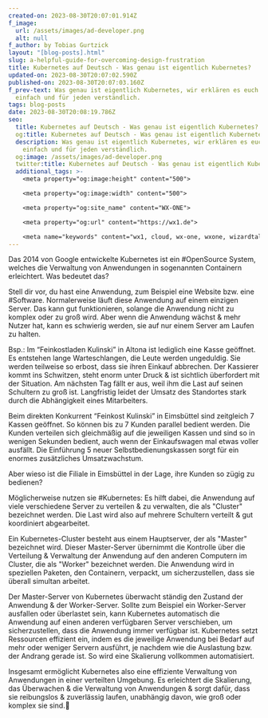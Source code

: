 ```yaml
---
created-on: 2023-08-30T20:07:01.914Z
f_image:
  url: /assets/images/ad-developer.png
  alt: null
f_author: by Tobias Gurtzick
layout: "[blog-posts].html"
slug: a-helpful-guide-for-overcoming-design-frustration
title: Kubernetes auf Deutsch - Was genau ist eigentlich Kubernetes?
updated-on: 2023-08-30T20:07:02.590Z
published-on: 2023-08-30T20:07:03.160Z
f_prev-text: Was genau ist eigentlich Kubernetes, wir erklären es euch einmal
  einfach und für jeden verständlich.
tags: blog-posts
date: 2023-08-30T20:08:19.786Z
seo:
  title: Kubernetes auf Deutsch - Was genau ist eigentlich Kubernetes? - WX-ONE
  og:title: Kubernetes auf Deutsch - Was genau ist eigentlich Kubernetes? - WX-ONE
  description: Was genau ist eigentlich Kubernetes, wir erklären es euch einmal
    einfach und für jeden verständlich.
  og:image: /assets/images/ad-developer.png
  twitter:title: Kubernetes auf Deutsch - Was genau ist eigentlich Kubernetes? - WX-ONE
  additional_tags: >-
    <meta property="og:image:height" content="500">

    <meta property="og:image:width" content="500">

    <meta property="og:site_name" content="WX-ONE">

    <meta property="og:url" content="https://wx1.de">

    <meta name="keywords" content="wx1, cloud, wx-one, wxone, wizardtales, iaas, saas, paas, kubernetes, infrastructure, datacenter, csp">
---
```

Das 2014 von Google entwickelte Kubernetes ist ein #OpenSource System, welches die Verwaltung von Anwendungen in sogenannten Containern erleichtert. Was bedeutet das?

Stell dir vor, du hast eine Anwendung, zum Beispiel eine Website bzw. eine #Software. Normalerweise läuft diese Anwendung auf einem einzigen Server. Das kann gut funktionieren, solange die Anwendung nicht zu komplex oder zu groß wird. Aber wenn die Anwendung wächst & mehr Nutzer hat, kann es schwierig werden, sie auf nur einem Server am Laufen zu halten.

Bsp.: Im “Feinkostladen Kulinski” in Altona ist lediglich eine Kasse geöffnet. Es entstehen lange Warteschlangen, die Leute werden ungeduldig. Sie werden teilweise so erbost, dass sie ihren Einkauf abbrechen. Der Kassierer kommt ins Schwitzen, steht enorm unter Druck & ist sichtlich überfordert mit der Situation. Am nächsten Tag fällt er aus, weil ihm die Last auf seinen Schultern zu groß ist. Langfristig leidet der Umsatz des Standortes stark durch die Abhängigkeit eines Mitarbeiters.

Beim direkten Konkurrent “Feinkost Kulinski” in Eimsbüttel sind zeitgleich 7 Kassen geöffnet. So können bis zu 7 Kunden parallel bedient werden. Die Kunden verteilen sich gleichmäßig auf die jeweiligen Kassen und sind so in wenigen Sekunden bedient, auch wenn der Einkaufswagen mal etwas voller ausfällt. Die Einführung 5 neuer Selbstbedienungskassen sorgt für ein enormes zusätzliches Umsatzwachstum.

Aber wieso ist die Filiale in Eimsbüttel in der Lage, ihre Kunden so zügig zu bedienen?

Möglicherweise nutzen sie #Kubernetes: Es hilft dabei, die Anwendung auf viele verschiedene Server zu verteilen & zu verwalten, die als "Cluster" bezeichnet werden. Die Last wird also auf mehrere Schultern verteilt & gut koordiniert abgearbeitet.

Ein Kubernetes-Cluster besteht aus einem Hauptserver, der als "Master" bezeichnet wird. Dieser Master-Server übernimmt die Kontrolle über die Verteilung & Verwaltung der Anwendung auf den anderen Computern im Cluster, die als "Worker" bezeichnet werden. Die Anwendung wird in speziellen Paketen, den Containern, verpackt, um sicherzustellen, dass sie überall simultan arbeitet.

Der Master-Server von Kubernetes überwacht ständig den Zustand der Anwendung & der Worker-Server. Sollte zum Beispiel ein Worker-Server ausfallen oder überlastet sein, kann Kubernetes automatisch die Anwendung auf einen anderen verfügbaren Server verschieben, um sicherzustellen, dass die Anwendung immer verfügbar ist. Kubernetes setzt Ressourcen effizient ein, indem es die jeweilige Anwendung bei Bedarf auf mehr oder weniger Servern ausführt, je nachdem wie die Auslastung bzw. der Andrang gerade ist. So wird eine Skalierung vollkommen automatisiert.

Insgesamt ermöglicht Kubernetes also eine effiziente Verwaltung von Anwendungen in einer verteilten Umgebung. Es erleichtert die Skalierung, das Überwachen & die Verwaltung von Anwendungen & sorgt dafür, dass sie reibungslos & zuverlässig laufen, unabhängig davon, wie groß oder komplex sie sind.🚀